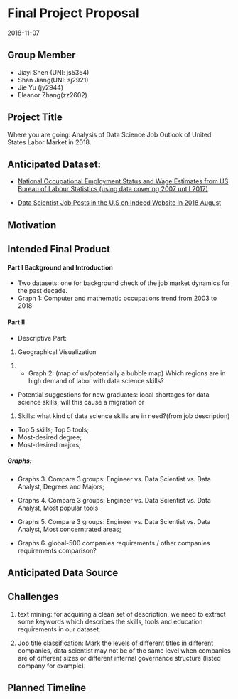 Final Project Proposal
================
2018-11-07

Group Member
------------

-   Jiayi Shen (UNI: js5354)
-   Shan Jiang(UNI: sj2921)
-   Jie Yu (jy2944)
-   Eleanor Zhang(zz2602)

Project Title
-------------

Where you are going: Analysis of Data Science Job Outlook of United States Labor Market in 2018.

Anticipated Dataset:
--------------------

-   [National Occupational Employment Status and Wage Estimates from US Bureau of Labour Statistics (using data covering 2007 until 2017)](https://www.bls.gov/oes/tables.htm)

-   [Data Scientist Job Posts in the U.S on Indeed Website in 2018 August](https://www.kaggle.com/sl6149/data-scientist-job-market-in-the-us#alldata.csv)

Motivation
----------

Intended Final Product
----------------------

#### Part I Background and Introduction

-   Two datasets: one for background check of the job market dynamics for the past decade.
-   Graph 1: Computer and mathematic occupations trend from 2003 to 2018

#### Part II

-   Descriptive Part:

1.  Geographical Visualization

<!-- -->

1.  -   Graph 2: (map of us/potentially a bubble map) Which regions are in high demand of labor with data science skills?

-   Potential suggestions for new graduates: local shortages for data science skills, will this cause a migration or

1.  Skills: what kind of data science skills are in need?(from job description)

-   Top 5 skills; Top 5 tools;
-   Most-desired degree;
-   Most-desired majors;

##### Graphs:

-   Graphs 3. Compare 3 groups: Engineer vs. Data Scientist vs. Data Analyst, Degrees and Majors;

-   Graphs 4. Compare 3 groups: Engineer vs. Data Scientist vs. Data Analyst, Most popular tools

-   Graphs 5. Compare 3 groups: Engineer vs. Data Scientist vs. Data Analyst, Most concerntrated areas;

-   Graphs 6. global-500 companies requirements / other companies requirements comparison?

Anticipated Data Source
-----------------------

Challenges
----------

1.  text mining: for acquiring a clean set of description, we need to extract some keywords which describes the skills, tools and education requirements in our dataset.

2.  Job title classification: Mark the levels of different titles in different companies, data scientist may not be of the same level when companies are of different sizes or different internal governance structure (listed company for example).

Planned Timeline
----------------
